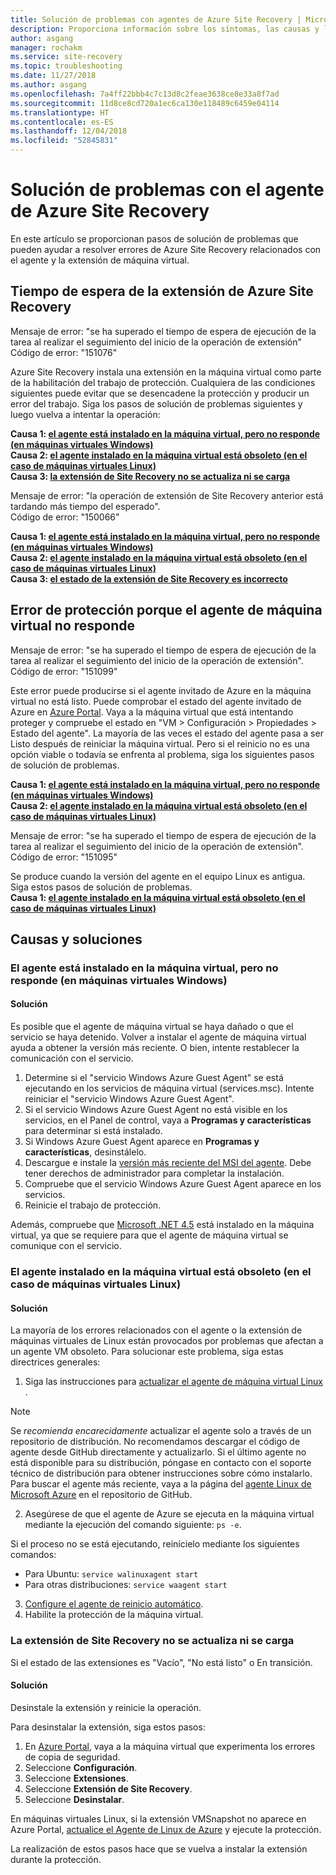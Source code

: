 ```yaml
---
title: Solución de problemas con agentes de Azure Site Recovery | Microsoft Docs
description: Proporciona información sobre los síntomas, las causas y las resoluciones de errores del agente de Azure Site Recovery.
author: asgang
manager: rochakm
ms.service: site-recovery
ms.topic: troubleshooting
ms.date: 11/27/2018
ms.author: asgang
ms.openlocfilehash: 7a4ff22bbb4c7c13d8c2feae3638ce8e33a8f7ad
ms.sourcegitcommit: 11d8ce8cd720a1ec6ca130e118489c6459e04114
ms.translationtype: HT
ms.contentlocale: es-ES
ms.lasthandoff: 12/04/2018
ms.locfileid: "52845831"
---
```

# <a name="troubleshoot-issues-with-the-azure-site-recovery-agent"></a>Solución de problemas con el agente de Azure Site Recovery

En este artículo se proporcionan pasos de solución de problemas que pueden ayudar a resolver errores de Azure Site Recovery relacionados con el agente y la extensión de máquina virtual.


## <a name="azure-site-recovery-extension-time-out"></a>Tiempo de espera de la extensión de Azure Site Recovery  

Mensaje de error: "se ha superado el tiempo de espera de ejecución de la tarea al realizar el seguimiento del inicio de la operación de extensión"<br>
Código de error: "151076"

 Azure Site Recovery instala una extensión en la máquina virtual como parte de la habilitación del trabajo de protección. Cualquiera de las condiciones siguientes puede evitar que se desencadene la protección y producir un error del trabajo. Siga los pasos de solución de problemas siguientes y luego vuelva a intentar la operación:

**Causa 1: [el agente está instalado en la máquina virtual, pero no responde (en máquinas virtuales Windows)](#the-agent-installed-in-the-vm-but-unresponsive-for-windows-vms)**    
**Causa 2: [el agente instalado en la máquina virtual está obsoleto (en el caso de máquinas virtuales Linux)](#the-agent-installed-in-the-vm-is-out-of-date-for-linux-vms)**  
**Causa 3: [la extensión de Site Recovery no se actualiza ni se carga](#the-site-recovery-extension-fails-to-update-or-load)**  

Mensaje de error: "la operación de extensión de Site Recovery anterior está tardando más tiempo del esperado".<br>
Código de error: "150066"<br>

**Causa 1: [el agente está instalado en la máquina virtual, pero no responde (en máquinas virtuales Windows)](#the-agent-installed-in-the-vm-but-unresponsive-for-windows-vms)**    
**Causa 2: [el agente instalado en la máquina virtual está obsoleto (en el caso de máquinas virtuales Linux)](#the-agent-installed-in-the-vm-is-out-of-date-for-linux-vms)**  
**Causa 3: [el estado de la extensión de Site Recovery es incorrecto](#the-site-recovery-extension-fails-to-update-or-load)**  

## <a name="protection-fails-because-the-vm-agent-is-unresponsive"></a>Error de protección porque el agente de máquina virtual no responde

Mensaje de error: "se ha superado el tiempo de espera de ejecución de la tarea al realizar el seguimiento del inicio de la operación de extensión".<br>
Código de error: "151099"<br>

Este error puede producirse si el agente invitado de Azure en la máquina virtual no está listo.
Puede comprobar el estado del agente invitado de Azure en [Azure Portal](https://portal.azure.com/). Vaya a la máquina virtual que está intentando proteger y compruebe el estado en "VM > Configuración > Propiedades > Estado del agente". La mayoría de las veces el estado del agente pasa a ser Listo después de reiniciar la máquina virtual. Pero si el reinicio no es una opción viable o todavía se enfrenta al problema, siga los siguientes pasos de solución de problemas.

**Causa 1: [el agente está instalado en la máquina virtual, pero no responde (en máquinas virtuales Windows)](#the-agent-installed-in-the-vm-but-unresponsive-for-windows-vms)**    
**Causa 2: [el agente instalado en la máquina virtual está obsoleto (en el caso de máquinas virtuales Linux)](#the-agent-installed-in-the-vm-is-out-of-date-for-linux-vms)**  


Mensaje de error: "se ha superado el tiempo de espera de ejecución de la tarea al realizar el seguimiento del inicio de la operación de extensión".<br>
Código de error: "151095"<br>

Se produce cuando la versión del agente en el equipo Linux es antigua. Siga estos pasos de solución de problemas.<br>
  **Causa 1: [el agente instalado en la máquina virtual está obsoleto (en el caso de máquinas virtuales Linux)](#the-agent-installed-in-the-vm-is-out-of-date-for-linux-vms)**  
## <a name="causes-and-solutions"></a>Causas y soluciones

### <a name="the-agent-installed-in-the-vm-but-unresponsive-for-windows-vms"></a>El agente está instalado en la máquina virtual, pero no responde (en máquinas virtuales Windows)

#### <a name="solution"></a>Solución
Es posible que el agente de máquina virtual se haya dañado o que el servicio se haya detenido. Volver a instalar el agente de máquina virtual ayuda a obtener la versión más reciente. O bien, intente restablecer la comunicación con el servicio.

1. Determine si el "servicio Windows Azure Guest Agent" se está ejecutando en los servicios de máquina virtual (services.msc). Intente reiniciar el "servicio Windows Azure Guest Agent".    
2. Si el servicio Windows Azure Guest Agent no está visible en los servicios, en el Panel de control, vaya a **Programas y características** para determinar si está instalado.
4. Si Windows Azure Guest Agent aparece en **Programas y características**, desinstálelo.
5. Descargue e instale la [versión más reciente del MSI del agente](https://go.microsoft.com/fwlink/?LinkID=394789&clcid=0x409). Debe tener derechos de administrador para completar la instalación.
6. Compruebe que el servicio Windows Azure Guest Agent aparece en los servicios.
7. Reinicie el trabajo de protección.

Además, compruebe que [Microsoft .NET 4.5](https://docs.microsoft.com/dotnet/framework/migration-guide/how-to-determine-which-versions-are-installed) está instalado en la máquina virtual, ya que se requiere para que el agente de máquina virtual se comunique con el servicio.

### <a name="the-agent-installed-in-the-vm-is-out-of-date-for-linux-vms"></a>El agente instalado en la máquina virtual está obsoleto (en el caso de máquinas virtuales Linux)

#### <a name="solution"></a>Solución
La mayoría de los errores relacionados con el agente o la extensión de máquinas virtuales de Linux están provocados por problemas que afectan a un agente VM obsoleto. Para solucionar este problema, siga estas directrices generales:

1. Siga las instrucciones para [actualizar el agente de máquina virtual Linux ](../virtual-machines/linux/update-agent.md).

 > [!NOTE]
 > Se *recomienda encarecidamente* actualizar el agente solo a través de un repositorio de distribución. No recomendamos descargar el código de agente desde GitHub directamente y actualizarlo. Si el último agente no está disponible para su distribución, póngase en contacto con el soporte técnico de distribución para obtener instrucciones sobre cómo instalarlo. Para buscar el agente más reciente, vaya a la página del [agente Linux de Microsoft Azure](https://github.com/Azure/WALinuxAgent/releases) en el repositorio de GitHub.

2. Asegúrese de que el agente de Azure se ejecuta en la máquina virtual mediante la ejecución del comando siguiente: `ps -e`.

 Si el proceso no se está ejecutando, reinícielo mediante los siguientes comandos:

 * Para Ubuntu: `service walinuxagent start`
 * Para otras distribuciones: `service waagent start`

3. [Configure el agente de reinicio automático](https://github.com/Azure/WALinuxAgent/wiki/Known-Issues#mitigate_agent_crash).
4. Habilite la protección de la máquina virtual.



### <a name="the-site-recovery-extension-fails-to-update-or-load"></a>La extensión de Site Recovery no se actualiza ni se carga
Si el estado de las extensiones es "Vacío", "No está listo" o En transición.

#### <a name="solution"></a>Solución

Desinstale la extensión y reinicie la operación.

Para desinstalar la extensión, siga estos pasos:

1. En [Azure Portal](https://portal.azure.com/), vaya a la máquina virtual que experimenta los errores de copia de seguridad.
2. Seleccione **Configuración**.
3. Seleccione **Extensiones**.
4. Seleccione **Extensión de Site Recovery**.
5. Seleccione **Desinstalar**.

En máquinas virtuales Linux, si la extensión VMSnapshot no aparece en Azure Portal, [actualice el Agente de Linux de Azure](../virtual-machines/linux/update-agent.md) y ejecute la protección. 

La realización de estos pasos hace que se vuelva a instalar la extensión durante la protección.


